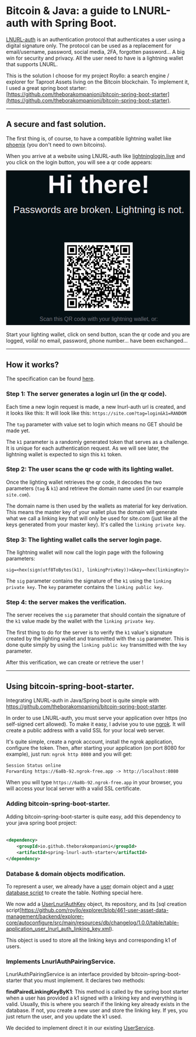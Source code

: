 # Bitcoin & Java: a guide to LNURL-auth with Spring Boot.

[LNURL-auth](https://lightninglogin.live/) is an authentication protocol that authenticates a user using a digital
signature only. The protocol can be used as a replacement for email/username, password, social media, 2FA, forgotten
password... A big win for security and privacy. All the user need to have is a lightning wallet that supports LNURL.

This is the solution I choose for my project Royllo: a search engine / explorer for Taproot Assets living on the
Bitcoin blockchain. To implement it, I used a great spring boot
starter: [https://github.com/theborakompanioni/bitcoin-spring-boot-starter](https://github.com/theborakompanioni/bitcoin-spring-boot-starter).

-----

## A secure and fast solution.

The first thing is, of course, to have a compatible lightning wallet like [phoenix](https://phoenix.acinq.co/) (you
don't need to own bitcoins).

When you arrive at a website using LNURL-auth like [lightninglogin.live](https://lightninglogin.live/) and you click on
the login button, you will see a qr code appears:

![lightninglogin.live login](lightninglogin.login.png)

Start your lighting wallet, click on send button, scan the qr code and you are logged, voilà! no email, password, phone
number… have been exchanged…

-----

## How it works?

The specification can be found [here](https://github.com/lnurl/luds/blob/luds/04.md).

### Step 1: The server generates a login url (in the qr code).

Each time a new login request is made, a new lnurl-auth url is created, and it looks like this: It will look like
this: `https://site.com?tag=login&k1=RANDOM`

The `tag` parameter with value set to login which means no GET should be made yet.

The `k1` parameter is a randomly generated token that serves as a challenge. It is unique for each authentication
request. As we will see later, the lightning wallet is expected to sign this `k1` token.

### Step 2: The user scans the qr code with its lighting wallet.

Once the lighting wallet retrieves the qr code, it decodes the two parameters (`tag` & `k1`) and retrieve the domain
name used (in our example `site.com`).

The domain name is then used by the wallets as material for key derivation. This means the master key of your wallet
plus the domain will generate what we call a linking key that will only be used for site.com (just like all the keys
generated from your master key). It's called the `linking private key`.

### Step 3: The lighting wallet calls the server login page.

The lightning wallet will now call the login page with the following parameters:

```
sig=<hex(sign(utf8ToBytes(k1), linkingPrivKey))>&key=<hex(linkingKey)>
```

The `sig` parameter contains the signature of the `k1` using the `linking private key`.
The `key` parameter contains the `linking public key`.

### Step 4: the server makes the verification.

The server receives the `sig` parameter that should contain the signature of the `k1` value made by the wallet with the
`linking private key`.

The first thing to do for the server is to verify the `k1` value's signature created by the lighting wallet and
transmitted with the `sig` parameter. This is done quite simply by using the `linking public key` transmitted with
the `key` parameter.

After this verification, we can create or retrieve the user !

-----

## Using bitcoin-spring-boot-starter.

Integrating LNURL-auth in Java/Spring boot is quite simple
with https://github.com/theborakompanioni/bitcoin-spring-boot-starter.

In order to use LNURL-auth, you must serve your application over https (no self-signed cert allowed). To make it easy, I
advise you to use [ngrok](https://ngrok.com). It will create a public address with a valid SSL for your local web
server.

It's quite simple, create a ngrok account, install the ngrok application, configure the token. Then, after starting your
application (on port 8080 for example), just run: `ngrok http 8080` and you will get:

```
Session Status online
Forwarding https://6a8b-92.ngrok-free.app -> http://localhost:8080
```

When you will type `https://6a8b-92.ngrok-free.app` in your browser, you will access your local server with a valid SSL
certificate.

### Adding bitcoin-spring-boot-starter.

Adding bitcoin-spring-boot-starter is quite easy, add this dependency to your java spring boot project:

```xml

<dependency>
    <groupId>io.github.theborakompanioni</groupId>
    <artifactId>spring-lnurl-auth-starter</artifactId>
</dependency>
```

### Database & domain objects modification.

To represent a user, we already have
a [user](https://github.com/royllo/explorer/blob/development/backend/explorer-core/autoconfigure/src/main/java/org/royllo/explorer/core/domain/user/User.java)
domain object and
a [user database script](https://github.com/royllo/explorer/blob/development/backend/explorer-core/autoconfigure/src/main/resources/db/changelog/1.0.0/table/table-application_user.xml)
to create the table. Nothing special here.

We now add
a [UserLnurlAuthKey](https://github.com/royllo/explorer/blob/461-user-asset-data-management/backend/explorer-core/autoconfigure/src/main/java/org/royllo/explorer/core/domain/user/UserLnurlAuthKey.java)
object, its repository, and
its [sql creation script]https://github.com/royllo/explorer/blob/461-user-asset-data-management/backend/explorer-core/autoconfigure/src/main/resources/db/changelog/1.0.0/table/table-application_user_lnurl_auth_linking_key.xml).

This object is used to store all the linking keys and corresponding k1 of users.

### Implements LnurlAuthPairingService.

LnurlAuthPairingService is an interface provided by bitcoin-spring-boot-starter that you must implement. It declares two
methods:

**findPairedLinkingKeyByK1**: This method is called by the spring boot starter when a user has provided a k1 signed
with a linking key and everything is valid.
Usually, this is where you search if the linking key already exists in the database.
If not, you create a new user and store the linking key.
If yes, you just return the user, and you update the k1 used.

We decided to implement direct it in our
existing [UserService](https://github.com/royllo/explorer/blob/461-user-asset-data-management/backend/explorer-core/autoconfigure/src/main/java/org/royllo/explorer/core/service/user/UserServiceImplementation.java).